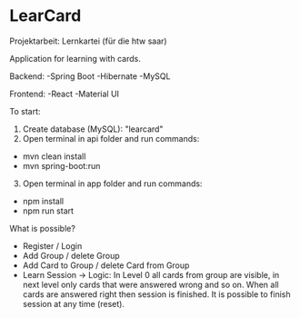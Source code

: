 # LearCard
Projektarbeit: Lernkartei (für die htw saar)

Application for learning with cards.

Backend:
-Spring Boot
-Hibernate
-MySQL

Frontend:
-React
-Material UI

To start:
1. Create database (MySQL): "learcard"
2. Open terminal in api folder and run commands: 
- mvn clean install
- mvn spring-boot:run
3. Open terminal in app folder and run commands:
- npm install
- npm run start


What is possible?
- Register / Login
- Add Group / delete Group
- Add Card to Group / delete Card from Group
- Learn Session -> 
Logic: In Level 0 all cards from group are visible, in next level only cards that were answered wrong and so on.
When all cards are answered right then session is finished. It is possible to finish session at any time (reset).
